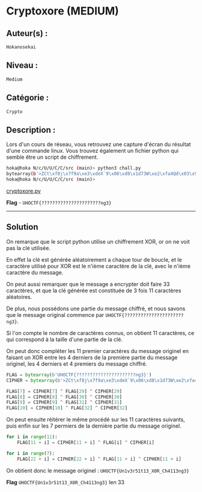 # Cryptoxore (MEDIUM)

## Auteur(s) :

`Hokanosekai`

## Niveau :

`Medium`

## Catégorie : 

`Crypto`

## Description :

Lors d'un cours de réseau, vous retrouvez une capture d'écran du résultat d'une commande linux.
Vous trouvez également un fichier python qui semble être un script de chiffrement.

```bash
hoka@hoka N/c/U/U/C/C/src (main)> python3 chall.py
bytearray(b'>ZCt\xf8j\x7f9a\xe3\xdeX`9\x06\xd8\x1d73W\xe2\xfa4Qd\x03\x9d\x1d7\x02h\xe1\xd5')
hoka@hoka N/c/U/U/C/C/src (main)> 
```

[cryptoxore.py](src/cryptoxore.py)

**Flag** - `UHOCTF{??????????????????????ng3}`

---

## Solution

On remarque que le script python utilise un chiffrement XOR, or on ne voit pas la clé utilisée.

En effet la clé est générée aléatoirement a chaque tour de boucle, et le caractère utilisé pour XOR est le n'ième caractère de la clé, avec le n'ième caractère du message. 

On peut aussi remarquer que le message a encrypter doit faire 33 caractères, et que la clé générée est constituée de 3 fois 11 caractères aléatoires. 

De plus, nous possédons une partie du message chiffré, et nous savons que le message original commence par `UHOCTF{??????????????????????ng3}`.

Si l'on compte le nombre de caractères connus, on obtient 11 caractères, ce qui correspond à la taille d'une partie de la clé.

On peut donc compléter les 11 premier caractéres du message originel en faisant un XOR entre les 4 derniers de la première partie du message originel, les 4 derniers et 4 premiers du message chiffré.

```python
FLAG = bytearray(b'UHOCTF{??????????????????????ng3}')
CIPHER = bytearray(b'>ZCt\xf8j\x7f9a\xe3\xdeX`9\x06\xd8\x1d73W\xe2\xfa4Qd\x03\x9d\x1d7\x02h\xe1\xd5')

FLAG[7] = CIPHER[7] ^ FLAG[29] ^ CIPHER[29]
FLAG[8] = CIPHER[8] ^ FLAG[30] ^ CIPHER[30]
FLAG[9] = CIPHER[9] ^ FLAG[31] ^ CIPHER[31]
FLAG[10] = CIPHER[10] ^ FLAG[32] ^ CIPHER[32]
```
On peut ensuite réitérer le même procédé sur les 11 caractères suivants, puis enfin sur les 7 permiers de la dernière partie du message originel.

```python
for i in range(11):
    FLAG[11 + i] = CIPHER[11 + i] ^ FLAG[i] ^ CIPHER[i]

for i in range(7):
    FLAG[22 + i] = CIPHER[22 + i] ^ FLAG[11 + i] ^ CIPHER[11 + i]
```

On obtient donc le message originel : `UHOCTF{Un1v3r51t13_X0R_Ch4113ng3}`

**Flag** `UHOCTF{Un1v3r51t13_X0R_Ch4113ng3}` len 33